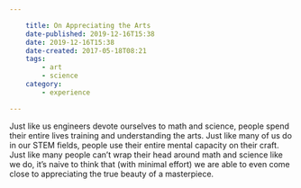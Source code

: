 ```yaml
---

    title: On Appreciating the Arts
    date-published: 2019-12-16T15:38
    date: 2019-12-16T15:38
    date-created: 2017-05-18T08:21
    tags:
        - art
        - science
    category:
        - experience

---
```


Just like us engineers devote ourselves to math and science, people spend their entire lives training and understanding the arts. Just like many of us do in our STEM fields, people use their entire mental capacity on their craft. Just like many people can’t wrap their head around math and science like we do, it’s naive to think that (with minimal effort) we are able to even come close to appreciating the true beauty of a masterpiece.